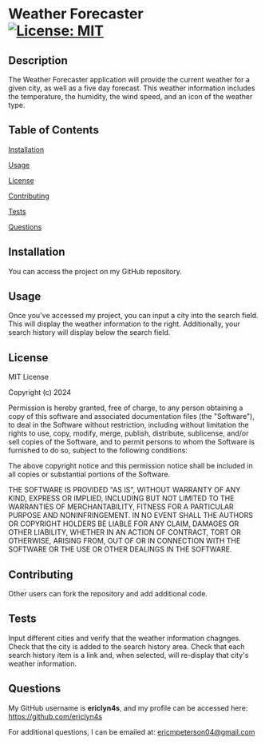 # Weather Forecaster<br />[![License: MIT](https://img.shields.io/badge/License-MIT-yellow.svg)](https://opensource.org/licenses/MIT)

## Description

The Weather Forecaster application will provide the current weather for a given city, as well as a five day forecast. This weather information includes the temperature, the humidity, the wind speed, and an icon of the weather type. 

## Table of Contents

[Installation](#installation)

[Usage](#usage)

[License](#license)

[Contributing](#contributing)

[Tests](#tests)

[Questions](#questions)

## Installation

You can access the project on my GitHub repository.

## Usage

Once you've accessed my project, you can input a city into the search field. This will display the weather information to the right. Additionally, your search history will display below the search field.

## License
MIT License


Copyright (c) 2024 

Permission is hereby granted, free of charge, to any person obtaining a copy
of this software and associated documentation files (the "Software"), to deal
in the Software without restriction, including without limitation the rights
to use, copy, modify, merge, publish, distribute, sublicense, and/or sell
copies of the Software, and to permit persons to whom the Software is
furnished to do so, subject to the following conditions:

The above copyright notice and this permission notice shall be included in all
copies or substantial portions of the Software.

THE SOFTWARE IS PROVIDED "AS IS", WITHOUT WARRANTY OF ANY KIND, EXPRESS OR
IMPLIED, INCLUDING BUT NOT LIMITED TO THE WARRANTIES OF MERCHANTABILITY,
FITNESS FOR A PARTICULAR PURPOSE AND NONINFRINGEMENT. IN NO EVENT SHALL THE
AUTHORS OR COPYRIGHT HOLDERS BE LIABLE FOR ANY CLAIM, DAMAGES OR OTHER
LIABILITY, WHETHER IN AN ACTION OF CONTRACT, TORT OR OTHERWISE, ARISING FROM,
OUT OF OR IN CONNECTION WITH THE SOFTWARE OR THE USE OR OTHER DEALINGS IN THE
SOFTWARE.


## Contributing

Other users can fork the repository and add additional code.

## Tests

Input different cities and verify that the weather information chagnges. Check that the city is added to the search history area. Check that each search history item is a link and, when selected, will re-display that city's weather information.

## Questions

My GitHub username is **ericlyn4s**, and my profile can be accessed here: https://github.com/ericlyn4s

For additional questions, I can be emailed at: ericmpeterson04@gmail.com
